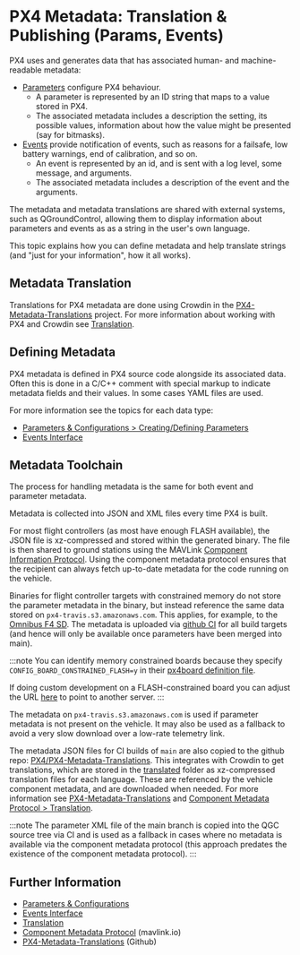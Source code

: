 # PX4 Metadata: Translation & Publishing (Params, Events)

PX4 uses and generates data that has associated human- and machine- readable metadata:

- [Parameters](../advanced_config/parameters.md) configure PX4 behaviour.
  - A parameter is represented by an ID string that maps to a value stored in PX4.
  - The associated metadata includes a description the setting, its possible values, information about how the value might be presented (say for bitmasks).
- [Events](../concept/events_interface.md) provide notification of events, such as reasons for a failsafe, low battery warnings, end of calibration, and so on.
  - An event is represented by an id, and is sent with a log level, some message, and arguments.
  - The associated metadata includes a description of the event and the arguments.

The metadata and metadata translations are shared with external systems, such as QGroundControl, allowing them to display information about parameters and events as as a string in the user's own language.

This topic explains how you can define metadata and help translate strings (and "just for your information", how it all works).

## Metadata Translation

Translations for PX4 metadata are done using Crowdin in the [PX4-Metadata-Translations](https://crowdin.com/project/px4-metadata-translations) project.
For more information about working with PX4 and Crowdin see [Translation](../contribute/translation.md).

## Defining Metadata

PX4 metadata is defined in PX4 source code alongside its associated data.
Often this is done in a C/C++ comment with special markup to indicate metadata fields and their values.
In some cases YAML files are used.

For more information see the topics for each data type:

- [Parameters & Configurations > Creating/Defining Parameters](../advanced/parameters_and_configurations.md#creating-defining-parameters)
- [Events Interface](../concept/events_interface.md)

## Metadata Toolchain

The process for handling metadata is the same for both event and parameter metadata.

Metadata is collected into JSON and XML files every time PX4 is built.

For most flight controllers (as most have enough FLASH available), the JSON file is xz-compressed and stored within the generated binary.
The file is then shared to ground stations using the MAVLink [Component Information Protocol](https://mavlink.io/en/services/component_information.html).
Using the component metadata protocol ensures that the recipient can always fetch up-to-date metadata for the code running on the vehicle.

Binaries for flight controller targets with constrained memory do not store the parameter metadata in the binary, but instead reference the same data stored on `px4-travis.s3.amazonaws.com`.
This applies, for example, to the [Omnibus F4 SD](../flight_controller/omnibus_f4_sd.md).
The metadata is uploaded via [github CI](https://github.com/PX4/PX4-Autopilot/blob/main/.github/workflows/metadata.yml) for all build targets (and hence will only be available once parameters have been merged into main).

:::note
You can identify memory constrained boards because they specify `CONFIG_BOARD_CONSTRAINED_FLASH=y` in their [px4board definition file](https://github.com/PX4/PX4-Autopilot/blob/main/boards/omnibus/f4sd/default.px4board).

If doing custom development on a FLASH-constrained board you can adjust the URL [here](https://github.com/PX4/PX4-Autopilot/blob/main/src/lib/component_information/CMakeLists.txt#L41) to point to another server.
:::

The metadata on `px4-travis.s3.amazonaws.com` is used if parameter metadata is not present on the vehicle.
It may also be used as a fallback to avoid a very slow download over a low-rate telemetry link.

The metadata JSON files for CI builds of `main` are also copied to the github repo: [PX4/PX4-Metadata-Translations](https://github.com/PX4/PX4-Metadata-Translations/).
This integrates with Crowdin to get translations, which are stored in the [translated](https://github.com/PX4/PX4-Metadata-Translations/tree/main/translated) folder as xz-compressed translation files for each language.
These are referenced by the vehicle component metadata, and are downloaded when needed.
For more information see [PX4-Metadata-Translations](https://github.com/PX4/PX4-Metadata-Translations/) and [Component Metadata Protocol > Translation](https://mavlink.io/en/services/component_information.html#translation).

:::note
The parameter XML file of the main branch is copied into the QGC source tree via CI and is used as a fallback in cases where no metadata is available via the component metadata protocol (this approach predates the existence of the component metadata protocol).
:::

## Further Information

- [Parameters & Configurations](../advanced/parameters_and_configurations.md)
- [Events Interface](../concept/events_interface.md)
- [Translation](../contribute/translation.md)
- [Component Metadata Protocol](https://mavlink.io/en/services/component_information.html) (mavlink.io)
- [PX4-Metadata-Translations](https://github.com/PX4/PX4-Metadata-Translations/) (Github)

